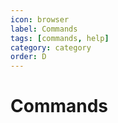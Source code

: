 ```yaml
---
icon: browser
label: Commands
tags: [commands, help]
category: category
order: D
---
```


# Commands
